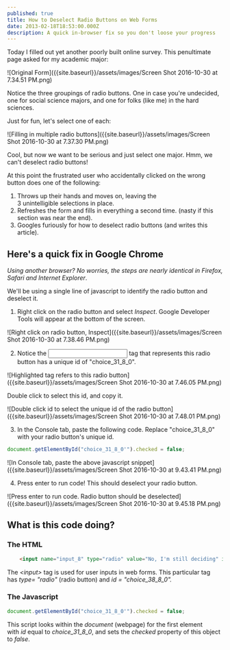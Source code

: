 ```yaml
---
published: true
title: How to Deselect Radio Buttons on Web Forms
date: 2013-02-18T18:53:00.000Z
description: A quick in-browser fix so you don't loose your progress
---
```

Today I filled out yet another poorly built online survey. This penultimate page asked for my academic major: 

![Original Form]({{site.baseurl}}/assets/images/Screen Shot 2016-10-30 at 7.34.51 PM.png)

Notice the three groupings of radio buttons. One in case you're undecided, one for social science majors, and one for folks (like me) in the hard sciences.

Just for fun, let's select one of each:

![Filling in multiple radio buttons]({{site.baseurl}}/assets/images/Screen Shot 2016-10-30 at 7.37.30 PM.png)

Cool, but now we want to be serious and just select one major. Hmm, we can't deselect radio buttons!

At this point the frustrated user who accidentally clicked on the wrong button does one of the following:

1. Throws up their hands and moves on, leaving the 3 unintelligible selections in place.
2. Refreshes the form and fills in everything a second time. (nasty if this section was near the end).
3. Googles furiously for how to deselect radio buttons (and writes this article).

## Here's a quick fix in Google Chrome

_Using another browser? No worries, the steps are nearly identical in Firefox, Safari and Internet Explorer_.

We'll be using a single line of javascript to identify the radio button and deselect it.

1.  Right click on the radio button and select _Inspect_. Google Developer Tools will appear at the bottom of the screen. 

![Right click on radio button, Inspect]({{site.baseurl}}/assets/images/Screen Shot 2016-10-30 at 7.38.46 PM.png)

2.  Notice the <input> tag that represents this radio button has a unique id of "choice_31_8_0". 

![Highlighted tag refers to this radio button]({{site.baseurl}}/assets/images/Screen Shot 2016-10-30 at 7.46.05 PM.png)

Double click to select this id, and copy it.

![Double click id to select the unique id of the radio button]({{site.baseurl}}/assets/images/Screen Shot 2016-10-30 at 7.48.01 PM.png)

3.  In the Console tab, paste the following code. Replace "choice_31_8_0" with your radio button's unique id. 

```javascript
document.getElementById("choice_31_8_0'").checked = false;
```

![In Console tab, paste the above javascript snippet]({{site.baseurl}}/assets/images/Screen Shot 2016-10-30 at 9.43.41 PM.png)

4.  Press enter to run code! This should deselect your radio button. 

![Press enter to run code. Radio button should be deselected]({{site.baseurl}}/assets/images/Screen Shot 2016-10-30 at 9.45.18 PM.png)


## What is this code doing?

### The HTML

```html
	<input name="input_8" type="radio" value="No, I'm still deciding" id="choice_31_8_0" tabindex="3">
```

The _\<input\>_ tag is used for user inputs in web forms. This particular tag has _type= "radio"_ (radio button) and _id = "choice_38_8_0"._

### The Javascript

```javascript
document.getElementById("choice_31_8_0'").checked = false;
```

This script looks within the _document_ (webpage) for the first element with _id_ equal to _choice_31_8_0_, and sets the _checked_ property of this object to _false_.
